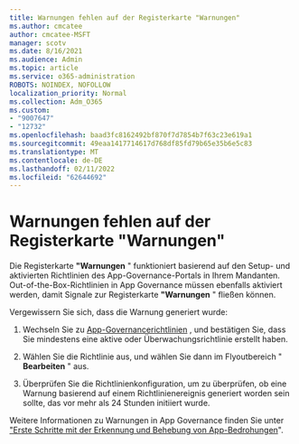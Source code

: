 ```yaml
---
title: Warnungen fehlen auf der Registerkarte "Warnungen"
ms.author: cmcatee
author: cmcatee-MSFT
manager: scotv
ms.date: 8/16/2021
ms.audience: Admin
ms.topic: article
ms.service: o365-administration
ROBOTS: NOINDEX, NOFOLLOW
localization_priority: Normal
ms.collection: Adm_O365
ms.custom:
- "9007647"
- "12732"
ms.openlocfilehash: baad3fc8162492bf870f7d7854b7f63c23e619a1
ms.sourcegitcommit: 49eaa1417714617d768df85fd79b65e35b6e5c83
ms.translationtype: MT
ms.contentlocale: de-DE
ms.lasthandoff: 02/11/2022
ms.locfileid: "62644692"
---
```

# <a name="alerts-missing-from-alerts-tab"></a>Warnungen fehlen auf der Registerkarte "Warnungen"

Die Registerkarte **"Warnungen** " funktioniert basierend auf den Setup- und aktivierten Richtlinien des App-Governance-Portals in Ihrem Mandanten. Out-of-the-Box-Richtlinien in App Governance müssen ebenfalls aktiviert werden, damit Signale zur Registerkarte **"Warnungen** " fließen können. 

Vergewissern Sie sich, dass die Warnung generiert wurde:

1. Wechseln Sie zu [App-Governancerichtlinien](https://compliance.microsoft.com/m365appprotection?viewid=policies) , und bestätigen Sie, dass Sie mindestens eine aktive oder Überwachungsrichtlinie erstellt haben.

1. Wählen Sie die Richtlinie aus, und wählen Sie dann im Flyoutbereich " **Bearbeiten** " aus. 

1. Überprüfen Sie die Richtlinienkonfiguration, um zu überprüfen, ob eine Warnung basierend auf einem Richtlinienereignis generiert worden sein sollte, das vor mehr als 24 Stunden initiiert wurde.

Weitere Informationen zu Warnungen in App Governance finden Sie unter ["Erste Schritte mit der Erkennung und Behebung von App-Bedrohungen](https://docs.microsoft.com/microsoft-365/compliance/app-governance-detect-remediate-get-started)".